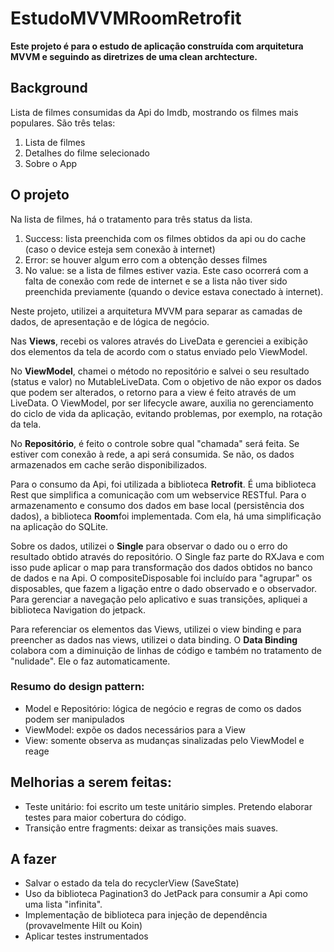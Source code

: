 # EstudoMVVMRoomRetrofit

**Este projeto é para o estudo de aplicação construída com arquitetura MVVM e 
seguindo as diretrizes de uma clean archtecture.**

## Background
Lista de filmes consumidas da Api do Imdb, mostrando os filmes mais populares.
São três telas:
1. Lista de filmes
2. Detalhes do filme selecionado 
3. Sobre o App

## O projeto

Na lista de filmes, há o tratamento para três status da lista.
1. Success: lista preenchida com os filmes obtidos da api ou do cache (caso o device esteja sem 
   conexão à internet)
2. Error: se houver algum erro com a obtenção desses filmes
3. No value: se a lista de filmes estiver vazia. Este caso ocorrerá com a falta de conexão 
com rede de internet e se a lista não tiver sido preenchida previamente (quando o device estava 
   conectado à internet).
   

Neste projeto, utilizei a arquitetura MVVM para separar as camadas de dados, de apresentação e 
de lógica de negócio. 

Nas **Views**, recebi os valores através do LiveData e gerenciei a exibição dos elementos da tela de 
acordo com o status enviado pelo ViewModel. 

No **ViewModel**, chamei o método no repositório e salvei o seu resultado (status e valor) no MutableLiveData.
Com o objetivo de não expor os dados que podem ser alterados, o retorno para a view é feito através de um LiveData. O ViewModel, por ser lifecycle aware, auxilia no gerenciamento do ciclo de vida da aplicação, evitando problemas, por exemplo, na rotação da tela.

No **Repositório**, é feito o controle sobre qual "chamada" será feita. Se estiver com conexão à rede, a
api será consumida.
Se não, os dados armazenados em cache serão disponibilizados. 

Para o consumo da Api, foi utilizada a biblioteca **Retrofit**. É uma biblioteca Rest que simplifica a comunicação com um webservice RESTful.
Para o armazenamento e consumo dos dados em base local (persistência dos dados), a biblioteca **Room**foi implementada. Com ela, há uma simplificação na aplicação do SQLite.

Sobre os dados, utilizei o **Single** para observar o dado ou o erro do resultado obtido através do repositório.
O Single faz parte do RXJava e com isso pude aplicar o map para transformação dos dados obtidos no banco de dados e na Api.
O compositeDisposable foi incluído para "agrupar" os disposables, que fazem a ligação entre o dado observado e o observador.
Para gerenciar a navegação pelo aplicativo e suas transições, apliquei a biblioteca Navigation do jetpack. 

Para referenciar os elementos das Views, utilizei o view binding e para preencher as dados nas views, utilizei o data binding.
O **Data Binding** colabora com a diminuição de linhas de código e também no tratamento de "nulidade". Ele o faz automaticamente.

### Resumo do design pattern:
- Model e Repositório: lógica de negócio e regras de como os dados podem ser manipulados
- ViewModel: expõe os dados necessários para a View
- View: somente observa as mudanças sinalizadas pelo ViewModel e reage

## Melhorias a serem feitas:
- Teste unitário: foi escrito um teste unitário simples. Pretendo elaborar testes para maior cobertura do código.
- Transição entre fragments: deixar as transições mais suaves.

## A fazer
- Salvar o estado da tela do recyclerView (SaveState)
- Uso da biblioteca Pagination3 do JetPack para consumir a Api como uma lista "infinita".
- Implementação de biblioteca para injeção de dependência (provavelmente Hilt ou Koin)
- Aplicar testes instrumentados

